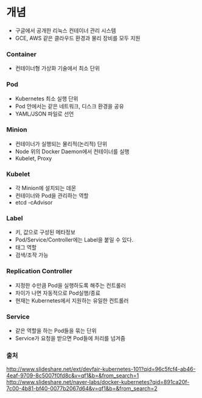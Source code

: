 
개념
=========

- 구글에서 공개한 리눅스 컨테이너 관리 시스템
- GCE, AWS 같은 클라우드 환경과 물리 장비를 모두 지원


### Container 

- 컨테이너형 가상화 기술에서 최소 단위

### Pod

- Kubernetes 최소 실행 단위
- Pod 안에서는 같은 네트워크, 디스크 환경을 공유
- YAML/JSON 파일로 선언

### Minion

- 컨테이너가 실행되는 물리적(논리적) 단위
- Node 위의 Docker Daemon에서 컨테이너를 실행
- Kubelet, Proxy

### Kubelet

- 각 Minion에 설치되는 데몬
- 컨테이너와 Pod을 관리하는 역할
- etcd
-cAdvisor

### Label

- 키, 값으로 구성된 메타정보
- Pod/Service/Controller에는 Label을 붙일 수 있다. 
- 태그 역할
- 검색/조작 가능

### Replication Controller 

- 지정한 수만큼 Pod을 실행하도록 해주는 컨트롤러
- 차이가 나면 자동적으로 Pod실행/종료
- 현재는 Kubernetes에서 지원하는 유일한 컨트롤러 

### Service

- 같은 역할을 하는 Pod들을 묶는 단위
- Service가 요청을 받으면 Pod들에 처리를 넘겨줌 


### 출처 

http://www.slideshare.net/ext/devfair-kubernetes-101?qid=96c5fcf4-ab46-4eaf-9709-8c5007f0fd8c&v=qf1&b=&from_search=1
http://www.slideshare.net/naver-labs/docker-kubernetes?qid=891ca20f-7c00-4b81-bf40-0077b2067d64&v=qf1&b=&from_search=2

